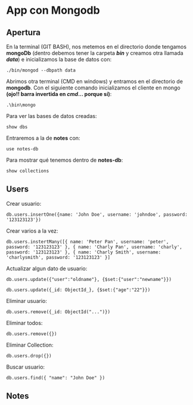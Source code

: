# App con Mongodb

## Apertura
En la terminal (GIT BASH), nos metemos en el directorio donde tengamos **mongoDb** (dentro debemos tener la carpeta **_bin_** y creamos otra llamada **_data_**) e inicializamos la base de datos con:

    ./bin/mongod --dbpath data

Abrimos otra terminal (CMD en windows) y entramos en el directorio de **mongodb**. Con el siguiente comando inicializamos el cliente en mongo **(ojo!! barra invertida en _cmd_... porque sí)**:

    .\bin\mongo

Para ver las bases de datos creadas:

    show dbs

Entraremos a la de **notes** con:
    
    use notes-db

Para mostrar qué tenemos dentro de **notes-db**:

    show collections

## Users

Crear usuario:

    db.users.insertOne({name: 'John Doe', username: 'johndoe', password: '123123123'})

Crear varios a la vez:

    db.users.instertMany([{ name: 'Peter Pan', username: 'peter', password: '123123123' }, { name: 'Charly Pan', username: 'charly', password: '123123123' }, { name: 'Charly Smith', username: 'charlysmith', password: '123123123' }]

Actualizar algun dato de usuario:

    db.users.update({"user":"oldname"}, {$set:{"user":"newname"}})

    db.users.update({_id: ObjectId_}, {$set:{"age":"22"}})

Eliminar usuario:

    db.users.remove({_id: ObjectId("...")})

Eliminar todos:

    db.users.remove({})

Eliminar Collection:

    db.users.drop({})

Buscar usuario:

    db.users.find({ "name": "John Doe" })

## Notes


